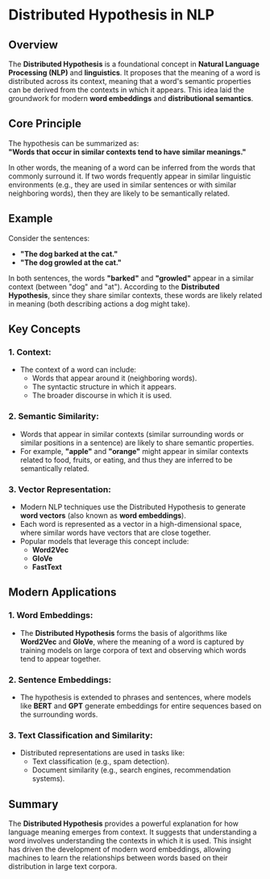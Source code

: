 # Distributed Hypothesis in NLP

## Overview
The **Distributed Hypothesis** is a foundational concept in **Natural Language Processing (NLP)** and **linguistics**. It proposes that the meaning of a word is distributed across its context, meaning that a word's semantic properties can be derived from the contexts in which it appears. This idea laid the groundwork for modern **word embeddings** and **distributional semantics**.

## Core Principle
The hypothesis can be summarized as:  
**"Words that occur in similar contexts tend to have similar meanings."**

In other words, the meaning of a word can be inferred from the words that commonly surround it. If two words frequently appear in similar linguistic environments (e.g., they are used in similar sentences or with similar neighboring words), then they are likely to be semantically related.

## Example
Consider the sentences:
- **"The dog barked at the cat."**
- **"The dog growled at the cat."**

In both sentences, the words **"barked"** and **"growled"** appear in a similar context (between "dog" and "at"). According to the **Distributed Hypothesis**, since they share similar contexts, these words are likely related in meaning (both describing actions a dog might take).

## Key Concepts

### 1. **Context**:
   - The context of a word can include:
     - Words that appear around it (neighboring words).
     - The syntactic structure in which it appears.
     - The broader discourse in which it is used.

### 2. **Semantic Similarity**:
   - Words that appear in similar contexts (similar surrounding words or similar positions in a sentence) are likely to share semantic properties.
   - For example, **"apple"** and **"orange"** might appear in similar contexts related to food, fruits, or eating, and thus they are inferred to be semantically related.

### 3. **Vector Representation**:
   - Modern NLP techniques use the Distributed Hypothesis to generate **word vectors** (also known as **word embeddings**).
   - Each word is represented as a vector in a high-dimensional space, where similar words have vectors that are close together.
   - Popular models that leverage this concept include:
     - **Word2Vec**
     - **GloVe**
     - **FastText**

## Modern Applications

### 1. **Word Embeddings**:
   - The **Distributed Hypothesis** forms the basis of algorithms like **Word2Vec** and **GloVe**, where the meaning of a word is captured by training models on large corpora of text and observing which words tend to appear together.

### 2. **Sentence Embeddings**:
   - The hypothesis is extended to phrases and sentences, where models like **BERT** and **GPT** generate embeddings for entire sequences based on the surrounding words.

### 3. **Text Classification and Similarity**:
   - Distributed representations are used in tasks like:
     - Text classification (e.g., spam detection).
     - Document similarity (e.g., search engines, recommendation systems).

## Summary
The **Distributed Hypothesis** provides a powerful explanation for how language meaning emerges from context. It suggests that understanding a word involves understanding the contexts in which it is used. This insight has driven the development of modern word embeddings, allowing machines to learn the relationships between words based on their distribution in large text corpora.
